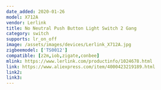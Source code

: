 ```yaml
---
date_added: 2020-01-26
model: X712A
vendor: Lerlink
title: No Neutral Push Button Light Switch 2 Gang
category: switch
supports: lr_on_off
image: /assets/images/devices/Lerlink_X712A.jpg
zigbeemodel: ['TS0012']
compatible: [z2m,iob,zigate,conbee]
mlink: https://www.lerlink.com/productinfo/1024678.html
link: https://www.aliexpress.com/item/4000423219189.html
link2: 
link3: 
---
```

